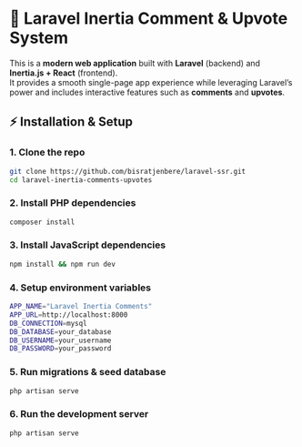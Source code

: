 # 💬 Laravel Inertia Comment & Upvote System

This is a **modern web application** built with **Laravel** (backend) and **Inertia.js + React** (frontend).  
It provides a smooth single-page app experience while leveraging Laravel’s power and includes interactive features such as **comments** and **upvotes**.

## ⚡ Installation & Setup

### 1. **Clone the repo**
   ```bash
   git clone https://github.com/bisratjenbere/laravel-ssr.git
   cd laravel-inertia-comments-upvotes
   ```
### 2. Install PHP dependencies

```bash
composer install
```
### 3. Install JavaScript dependencies
```bash
npm install && npm run dev
```
### 4. Setup environment variables
```bash
APP_NAME="Laravel Inertia Comments"
APP_URL=http://localhost:8000
DB_CONNECTION=mysql
DB_DATABASE=your_database
DB_USERNAME=your_username
DB_PASSWORD=your_password
```
### 5. Run migrations & seed database
```bash
php artisan serve
```
### 6. Run the development server
```bash
php artisan serve

```
